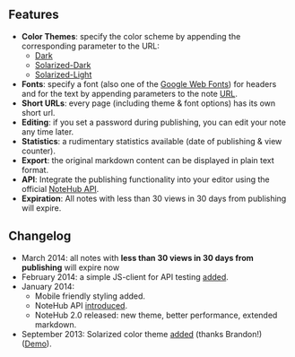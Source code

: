 ## Features
- **Color Themes**: specify the color scheme by appending the corresponding parameter to the URL:
    - [Dark](/2014/3/31/demo-note?theme=dark)
    - [Solarized-Dark](/2014/3/31/demo-note?theme=solarized-dark)
    - [Solarized-Light](/2014/3/31/demo-note?theme=solarized-light)
- **Fonts**: specify a font (also one of the [Google Web Fonts](http://www.google.com/webfonts/)) for headers and for the text by appending parameters to the note [URL](/8m4l9).
- **Short URLs**: every page (including theme & font options) has its own short url.
- **Editing**: if you set a password during publishing, you can edit your note any time later.
- **Statistics**: a rudimentary statistics available (date of publishing & view counter).
- **Export**: the original markdown content can be displayed in plain text format.
- **API**: Integrate the publishing functionality into your editor using the official [NoteHub API](/api).
- **Expiration**: All notes with less than 30 views in 30 days from publishing will expire.


## Changelog
 - March 2014: all notes with __less than 30 views in 30 days from publishing__ will expire now
 - February 2014: a simple JS-client for API testing [added](/api-test.html).
 - January 2014:
   - Mobile friendly styling added.
   - NoteHub API [introduced](/api).
   - NoteHub 2.0 released: new theme, better performance, extended markdown.
 - September 2013: Solarized color theme [added](https://github.com/chmllr/NoteHub/pull/4) (thanks Brandon!) ([Demo](http://notehub.org/2012/6/16/how-notehub-is-built?theme=solarized-dark)).
